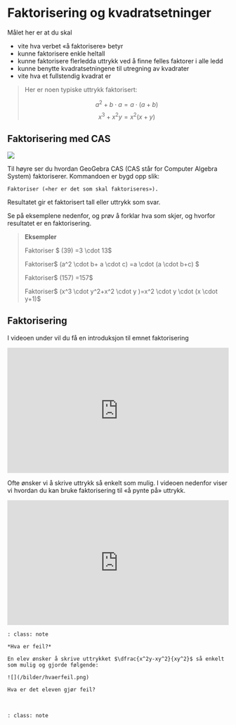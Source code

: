 # Faktorisering og kvadratsetninger

Målet her er at du skal 

* vite hva verbet «å faktorisere» betyr
* kunne faktorisere enkle heltall
* kunne faktorisere flerledda uttrykk ved å finne felles faktorer i alle ledd
* kunne benytte kvadratsetningene til utregning av kvadrater
* vite hva et fullstendig kvadrat er

> Her er noen typiske uttrykk faktorisert: 
>
> $$a^2+b \cdot a=a \cdot (a+b)$$ 
> $$x^3+x^2y=x^2(x+y) $$

## Faktorisering med CAS

![](/bilder/cas1-eksempel.png)

Til høyre ser du hvordan GeoGebra CAS (CAS står for Computer Algebra System) faktoriserer. Kommandoen er bygd opp slik: 
  
    Faktoriser («her er det som skal faktoriseres»). 

Resultatet gir et faktorisert tall eller uttrykk som svar.



Se på eksemplene nedenfor, og prøv å forklar hva som skjer, og hvorfor resultatet er en faktorisering.

> **Eksempler**
>
> Faktoriser $ (39) =3 \cdot 13$
>
> Faktoriser$ (a^2 \cdot b+ a \cdot c) =a \cdot (a \cdot b+c) $
>
> Faktoriser$ (157) =157$
>
> Faktoriser$ (x^3 \cdot y^2+x^2 \cdot y )=x^2 \cdot y  \cdot (x \cdot y+1)$


## Faktorisering

I videoen under vil du få en introduksjon til emnet faktorisering

<div style="padding:56.6% 0 0 0;position:relative;"><iframe src="https://player.vimeo.com/video/291458426?h=83f69c1754&title=0&byline=0&portrait=0" style="position:absolute;top:0;left:0;width:100%;height:100%;" frameborder="0" allow="autoplay; fullscreen; picture-in-picture" allowfullscreen></iframe></div><script src="https://player.vimeo.com/api/player.js"></script>

Ofte ønsker vi å skrive uttrykk så enkelt som mulig. I videoen nedenfor viser vi hvordan du kan bruke faktorisering til «å pynte på» uttrykk.

<div style="padding:56.25% 0 0 0;position:relative;"><iframe src="https://player.vimeo.com/video/339084221?h=0ec05140f7&title=0&byline=0&portrait=0" style="position:absolute;top:0;left:0;width:100%;height:100%;" frameborder="0" allow="autoplay; fullscreen; picture-in-picture" allowfullscreen></iframe></div><script src="https://player.vimeo.com/api/player.js"></script>

```{admonition} Oppgave 1
: class: note

*Hva er feil?*

En elev ønsker å skrive uttrykket $\dfrac{x^2y-xy^2}{xy^2}$ så enkelt som mulig og gjorde følgende:

![](/bilder/hvaerfeil.png)

Hva er det eleven gjør feil?

```

<br>

```{admonition} Oppgave 
: class: note


```


